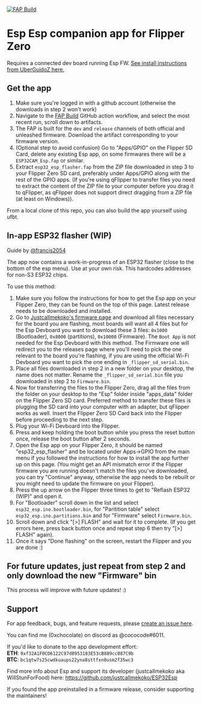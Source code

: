 [![FAP Build](https://github.com/0xchocolate/flipperzero-esp-esp/actions/workflows/build.yml/badge.svg)](https://github.com/0xchocolate/flipperzero-esp-esp/actions/workflows/build.yml)

# Esp Esp companion app for Flipper Zero

Requires a connected dev board running Esp FW. [See install instructions from UberGuidoZ here.](https://github.com/UberGuidoZ/Flipper/tree/main/Esp_DevBoard#esp-install-information)

## Get the app
1. Make sure you're logged in with a github account (otherwise the downloads in step 2 won't work)
2. Navigate to the [FAP Build](https://github.com/0xchocolate/flipperzero-esp-esp/actions/workflows/build.yml)
   GitHub action workflow, and select the most recent run, scroll down to artifacts.
3. The FAP is built for the `dev` and `release` channels of both official and unleashed
   firmware. Download the artifact corresponding to your firmware version.
4. (Optional step to avoid confusion) Go to "Apps/GPIO" on the Flipper SD Card, delete any existing Esp app, on some firmwares there will be a `ESP32CAM_Esp.fap` or similar.
5. Extract `esp32_esp_flasher.fap` from the ZIP file downloaded in step 3 to your Flipper Zero SD card, preferably under Apps/GPIO along with the rest of the GPIO apps. (If you're using qFlipper to transfer files you need to extract the content of the ZIP file to your computer before you drag it to qFlipper, as qFlipper does not support direct dragging from a ZIP file (at least on Windows)).

From a local clone of this repo, you can also build the app yourself using ufbt.

## In-app ESP32 flasher (WIP)
Guide by [@francis2054](https://github.com/francis2054)

The app now contains a work-in-progress of an ESP32 flasher (close to the bottom of the esp menu). Use at your own risk. This hardcodes addresses for non-S3 ESP32 chips.

To use this method:
1. Make sure you follow the instructions for how to get the Esp app on your Flipper Zero, they can be found on the top of this page. Latest release needs to be downloaded and installed.
2. Go to [Justcallmekoko's firmware page](https://github.com/justcallmekoko/ESP32Esp/wiki/update-firmware#using-spacehuhn-web-updater) and download all files necessary for the board you are flashing, most boards will want all 4 files but for the Esp Devboard you want to download these 3 files: `0x1000` (Bootloader), `0x8000` (partitions), `0x10000` (Firmware). The `Boot App` is not needed for the Esp Devboard with this method. The Firmware one will redirect you to the releases page where you'll need to pick the one relevant to the board you're flashing, if you are using the official Wi-Fi Devboard you want to pick the one ending in `_flipper_sd_serial.bin`. 
3. Place all files downloaded in step 2 in a new folder on your desktop, the name does not matter. Rename the `_flipper_sd_serial.bin` file you downloaded in step 2 to `Firmware.bin`.
4. Now for transferring the files to the Flipper Zero, drag all the files from the folder on your desktop to the "Esp" folder inside "apps_data" folder on the Flipper Zero SD card. Preferred method to transfer these files is plugging the SD card into your computer with an adapter, but qFlipper works as well. Insert the Flipper Zero SD Card back into the Flipper before proceeding to the next step.
5. Plug your Wi-Fi Devboard into the Flipper.
6. Press and keep holding the boot button while you press the reset button once, release the boot button after 2 seconds.
7. Open the Esp app on your Flipper Zero, it should be named "esp32_esp_flasher" and be located under Apps->GPIO from the main menu if you followed the instructions for how to install the app further up on this page. (You might get an API mismatch error if the Flipper firmware you are running doesn't match the files you've downloaded, you can try "Continue" anyway, otherwise the app needs to be rebuilt or you might need to update the firmware on your Flipper).
8. Press the up arrow on the Flipper three times to get to "Reflash ESP32 (WIP)" and open it.
9. For "Bootloader" scroll down in the list and select `esp32_esp.ino.bootloader.bin`, for "Paritition table" select `esp32_esp.ino.partitions.bin` and for "Firmware" select `Firmware.bin`.
10. Scroll down and click "[>] FLASH" and wait for it to complete. (If you get errors here, press back button once and repeat step 6 then try "[>] FLASH" again).
11. Once it says "Done flashing" on the screen, restart the Flipper and you are done :)

## For future updates, just repeat from step 2 and only download the new "Firmware" bin

This process will improve with future updates! :)

## Support

For app feedback, bugs, and feature requests, please [create an issue here](https://github.com/0xchocolate/flipperzero-firmware-with-esp-esp-companion/issues).

You can find me (0xchocolate) on discord as @cococode#6011.

If you'd like to donate to the app development effort:  
**ETH**: `0xf32A1F0CD6122C97d8953183E53cB889cc087C9b`  
**BTC**: `bc1qtw7s25cwdkuaups22yna8sttfxn0usm2f35wc3`

Find more info about Esp and support its developer (justcallmekoko aka WillStunForFood) here: https://github.com/justcallmekoko/ESP32Esp

If you found the app preinstalled in a firmware release, consider supporting the maintainers!

